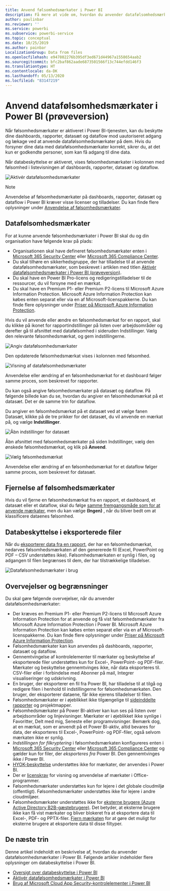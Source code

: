 ```yaml
---
title: Anvend følsomhedsmærkater i Power BI
description: Få mere at vide om, hvordan du anvender datafølsomhedsmærkater i Power BI
author: paulinbar
ms.reviewer: ''
ms.service: powerbi
ms.subservice: powerbi-service
ms.topic: conceptual
ms.date: 10/25/2019
ms.author: painbar
LocalizationGroup: Data from files
ms.openlocfilehash: e947802276b395df3ed671d44967a1558654aab2
ms.sourcegitcommit: bfc2baf862aade6873501566f13c744efdd146f3
ms.translationtype: HT
ms.contentlocale: da-DK
ms.lasthandoff: 05/13/2020
ms.locfileid: "83147219"
---
```

# <a name="apply-data-sensitivity-labels-in-power-bi-preview"></a>Anvend datafølsomhedsmærkater i Power BI (prøveversion)

Når følsomhedsmærkater er aktiveret i Power BI-tjenesten, kan du beskytte dine dashboards, rapporter, datasæt og dataflow mod uautoriseret adgang og lækage ved at anvende datafølsomhedsmærkater på dem. Hvis du forsyner dine data med datafølsomhedsmærkater korrekt, sikrer du, at det kun er godkendte personer, som kan få adgang til dine data.

Når databeskyttelse er aktiveret, vises følsomhedsmærkater i kolonnen med følsomhed i listevisningen af dashboards, rapporter, datasæt og dataflow.

![Aktivér datafølsomhedsmærkater](media/service-security-apply-data-sensitivity-labels/apply-data-sensitivity-labels-01.png)

> [!NOTE]
> Anvendelse af følsomhedsmærkater på dashboards, rapporter, datasæt og dataflow i Power BI kræver visse licenser og tilladelser. Du kan finde flere oplysninger under [Anvendelse af følsomhedsmærkater](#applying-sensitivity-labels).

## <a name="applying-sensitivity-labels"></a>Datafølsomhedsmærkater

For at kunne anvende følsomhedsmærkater i Power BI skal du og din organisation have følgende krav på plads:

* Organisationen skal have defineret følsomhedsmærkater enten i [Microsoft 365 Security Center](https://security.microsoft.com/) eller [Microsoft 365 Compliance Center](https://compliance.microsoft.com/).
* Du skal tilhøre en sikkerhedsgruppe, der har tilladelse til at anvende datafølsomhedsmærkater, som beskrevet i artiklen med titlen [Aktivér datafølsomhedsmærkater i Power BI (prøveversion)](../admin/service-security-enable-data-sensitivity-labels.md#enable-data-sensitivity-labels).
* Du skal have en Power BI Pro-licens og redigeringstilladelser til de ressourcer, du vil forsyne med en mærkat. 
* Du skal have en Premium P1- eller Premium P2-licens til Microsoft Azure Information Protection. Microsoft Azure Information Protection kan købes enten separat eller via en af Microsoft-licenspakkerne. Du kan finde flere oplysninger under [Priser på Microsoft Azure Information Protection](https://azure.microsoft.com/pricing/details/information-protection/).

Hvis du vil anvende eller ændre en følsomhedsmærkat for en rapport, skal du klikke på ikonet for rapportindstillinger på listen over arbejdsområder og derefter gå til afsnittet med datafølsomhed i sideruden Indstillinger. Vælg den relevante følsomhedsmærkat, og gem indstillingerne.

![Angiv datafølsomhedsmærkater](media/service-security-apply-data-sensitivity-labels/apply-data-sensitivity-labels-02.png)

Den opdaterede følsomhedsmærkat vises i kolonnen med følsomhed. 

![Visning af datafølsomhedsmærkater](media/service-security-apply-data-sensitivity-labels/apply-data-sensitivity-labels-03.png)

Anvendelse eller ændring af en følsomhedsmærkat for et dashboard følger samme proces, som beskrevet for rapporter. 

Du kan også angive følsomhedsmærkater på datasæt og dataflow. På følgende billede kan du se, hvordan du angiver en følsomhedsmærkat på et datasæt. Det er de samme trin for dataflow.

Du angiver en følsomhedsmærkat på et datasæt ved at vælge fanen Datasæt, klikke på de tre prikker for det datasæt, du vil anvende en mærkat på, og vælge **Indstillinger**.

![Åbn indstillinger for datasæt](media/service-security-apply-data-sensitivity-labels/apply-data-sensitivity-labels-05.png)

Åbn afsnittet med følsomhedsmærkater på siden Indstillinger, vælg den ønskede følsomhedsmærkat, og klik på **Anvend**.

![Vælg følsomhedsmærkat](media/service-security-apply-data-sensitivity-labels/apply-data-sensitivity-labels-06.png)

Anvendelse eller ændring af en følsomhedsmærkat for et dataflow følger samme proces, som beskrevet for datasæt.

## <a name="removing-sensitivity-labels"></a>Fjernelse af følsomhedsmærkater
Hvis du vil fjerne en følsomhedsmærkat fra en rapport, et dashboard, et datasæt eller et dataflow, skal du følge [samme fremgangsmåde som for at anvende mærkater](#applying-sensitivity-labels), men du kan vælge **(Ingen)** , når du bliver bedt om at klassificere dataenes følsomhed. 

## <a name="data-protection-in-exported-files"></a>Databeskyttelse i eksporterede filer

Når du [eksporterer data fra en rapport](https://docs.microsoft.com/power-bi/consumer/end-user-export), der har en følsomhedsmærkat, nedarves følsomhedsmærkaten af den genererede fil (Excel, PowerPoint og PDF – CSV understøttes ikke). Følsomhedsmærkaten er synlig i filen, og adgangen til filen begrænses til dem, der har tilstrækkelige tilladelser.

![Datafølsomhedsmærkater i brug](media/service-security-apply-data-sensitivity-labels/apply-data-sensitivity-labels-04b.png)

## <a name="considerations-and-limitations"></a>Overvejelser og begrænsninger

Du skal gøre følgende overvejelser, når du anvender datafølsomhedsmærkater:

* Der kræves en Premium P1- eller Premium P2-licens til Microsoft Azure Information Protection for at anvende og få vist følsomhedsmærkater fra Microsoft Azure Information Protection i Power BI. Microsoft Azure Information Protection kan købes enten separat eller via en af Microsoft-licenspakkerne. Du kan finde flere oplysninger under [Priser på Microsoft Azure Information Protection](https://azure.microsoft.com/pricing/details/information-protection/).
* Følsomhedsmærkater kan kun anvendes på dashboards, rapporter, datasæt og dataflow.
* Gennemtvingelse af kontrolelementer til mærkater og beskyttelse af eksporterede filer understøttes kun for Excel-, PowerPoint- og PDF-filer. Mærkater og beskyttelse gennemtvinges ikke, når data eksporteres til. CSV-filer eller i forbindelse med Abonner på mail, Integrer visualiseringer og udskrivning.
* En bruger, der eksporterer en fil fra Power BI, har tilladelse til at tilgå og redigere filen i henhold til indstillingerne for følsomhedsmærkaten. Den bruger, der eksporterer dataene, får ikke ejerens tilladelser til filen. 
* Følsomhedsmærkater er i øjeblikket ikke tilgængelige til [sideinddelte rapporter]( https://docs.microsoft.com/power-bi/paginated-reports-report-builder-power-bi) og projektmapper. 
* Følsomhedsmærkater på Power BI-aktiver kan kun ses på listen over arbejdsområder og linjevisninger. Mærkater er i øjeblikket ikke synlige i Favoritter, Delt med mig, Seneste eller programvisninger. Bemærk dog, at en mærkat, som er anvendt på et Power BI-aktiv, altid bevares for data, der eksporteres til Excel-, PowerPoint- og PDF-filer, også selvom mærkaten ikke er synlig.
* *Indstillingen for filkryptering* i følsomhedsmærkaten konfigureres enten i [Microsoft 365 Security Center](https://security.microsoft.com/) eller [Microsoft 365 Compliance Center](https://compliance.microsoft.com/) og gælder kun for filer, der *eksporteres fra* Power BI. Den gennemtvinges ikke *i* Power BI.
* [HYOK-beskyttelse](https://docs.microsoft.com/azure/information-protection/configure-adrms-restrictions) understøttes ikke for mærkater, der anvendes i Power BI.
* Der er [licenskrav](https://docs.microsoft.com/microsoft-365/compliance/get-started-with-sensitivity-labels#subscription-and-licensing-requirements-for-sensitivity-labels) for visning og anvendelse af mærkater i Office-programmer.
* Følsomhedsmærkater understøttes kun for lejere i det globale cloudmiljø (offentligt). Følsomhedsmærkater understøttes ikke for lejere i andre cloudmiljøer.
* Følsomhedsmærkater understøttes ikke for [eksterne brugere (Azure Active Directory B2B-gæstebrugere)](../admin/service-admin-azure-ad-b2b.md). Det betyder, at eksterne brugere ikke kan få vist mærkater og bliver blokeret fra at eksportere data til Excel-, PDF- og PPTX-filer. [Fjern mærkaten](#removing-sensitivity-labels) for at gøre det muligt for eksterne brugere at eksportere data til disse filtyper.

## <a name="next-steps"></a>De næste trin

Denne artikel indeholdt en beskrivelse af, hvordan du anvender datafølsomhedsmærkater i Power BI. Følgende artikler indeholder flere oplysninger om databeskyttelse i Power BI. 

* [Oversigt over databeskyttelse i Power BI](../admin/service-security-data-protection-overview.md)
* [Aktivér datafølsomhedsmærkater i Power BI](../admin/service-security-enable-data-sensitivity-labels.md)
* [Brug af Microsoft Cloud App Security-kontrolelementer i Power BI](../admin/service-security-using-microsoft-cloud-app-security-controls.md)
